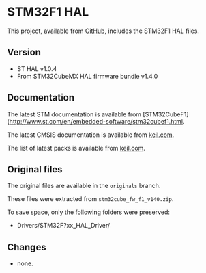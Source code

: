 # STM32F1 HAL

This project, available from [GitHub](https://github.com/rpavlik/xpacks-stm32f1-hal),
includes the STM32F1 HAL files.

## Version

* ST HAL v1.0.4
* From STM32CubeMX HAL firmware bundle v1.4.0

## Documentation

The latest STM documentation is available from
[STM32CubeF1](http://www.st.com/en/embedded-software/stm32cubef1.html.

The latest CMSIS documentation is available from
[keil.com](http://www.keil.com/cmsis).

The list of latest packs is available from [keil.com](https://www.keil.com/dd2/pack/).

## Original files

The original files are available in the `originals` branch.

These files were extracted from `stm32cube_fw_f1_v140.zip`.

To save space, only the following folders were preserved:

* Drivers/STM32F\?xx\_HAL\_Driver/

## Changes

* none.

